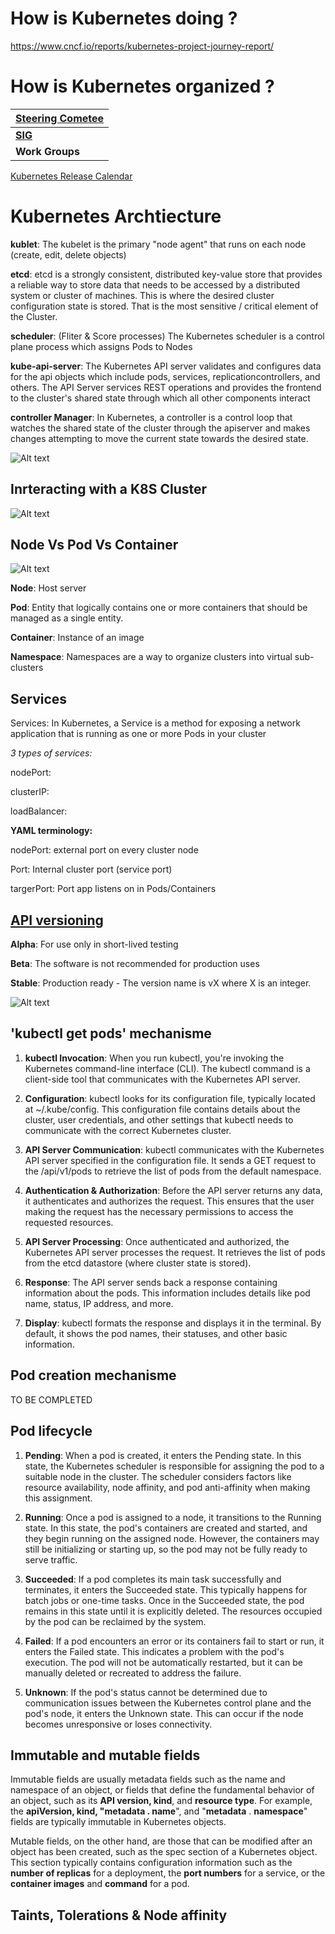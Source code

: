 # How is Kubernetes doing ?

https://www.cncf.io/reports/kubernetes-project-journey-report/

# How is Kubernetes organized ?



|  [**Steering Cometee**](https://github.com/kubernetes/steering#steering-committee) |  
|-----------------------|             
| [**SIG**](https://github.com/kubernetes/community/blob/master/sig-list.md)               | 
| **Work Groups**       |

      
                    


[Kubernetes Release Calendar](https://calendar.google.com/calendar/u/0/embed?src=agst.us_b07popf7t4avmt4km7eq5tk5ao@group.calendar.google.com&pli=1)



# Kubernetes Archtiecture

**kublet**: The kubelet is the primary "node agent" that runs on each node (create, edit, delete objects)

**etcd**: etcd is a strongly consistent, distributed key-value store that provides a reliable way to store data that needs to be accessed by a distributed system or cluster of machines. This is where the desired cluster configuration state is stored. That is the most sensitive / critical element of the Cluster.

**scheduler**: (Fliter & Score processes) The Kubernetes scheduler is a control plane process which assigns Pods to Nodes

**kube-api-server**: The Kubernetes API server validates and configures data for the api objects which include pods, services, replicationcontrollers, and others. The API Server services REST operations and provides the frontend to the cluster's shared state through which all other components interact

**controller Manager**: In Kubernetes, a controller is a control loop that watches the shared state of the cluster through the apiserver and makes changes attempting to move the current state towards the desired state.



![Alt text](<images/Cluster Architecture _ Kubernetes.png>)


## Inrteracting with a K8S Cluster 

![Alt text](<images/access control k8s.png>)


## Node Vs Pod Vs Container

![Alt text](<images/Viewing Pods and Nodes _ Kubernetes.png>)


**Node**: Host server

**Pod**: Entity that logically contains one or more containers that should be managed as a single entity.

**Container**: Instance of an image

**Namespace**: Namespaces are a way to organize clusters into virtual sub-clusters

## Services
Services: In Kubernetes, a Service is a method for exposing a network application that is running as one or more Pods in your cluster

*3 types of services:*

nodePort:

clusterIP:

loadBalancer:

**YAML terminology:**

nodePort: external port on every cluster node

Port: Internal cluster port (service port)

targerPort: Port app listens on in Pods/Containers



## [API versioning](https://kubernetes.io/docs/reference/using-api/#api-versioning)

**Alpha**: For use only in short-lived testing

**Beta**: The software is not recommended for production uses

**Stable**: Production ready - The version name is vX where X is an integer.

![Alt text](<images/pod api stable.png>)


## 'kubectl get pods' mechanisme


1. **kubectl Invocation**: When you run kubectl, you're invoking the Kubernetes command-line interface (CLI). The kubectl command is a client-side tool that communicates with the Kubernetes API server.

2. **Configuration**: kubectl looks for its configuration file, typically located at ~/.kube/config. This configuration file contains details about the cluster, user credentials, and other settings that kubectl needs to communicate with the correct Kubernetes cluster.

3. **API Server Communication**: kubectl communicates with the Kubernetes API server specified in the configuration file. It sends a GET request to the /api/v1/pods to retrieve the list of pods from the default namespace.

4. **Authentication & Authorization**: Before the API server returns any data, it authenticates and authorizes the request. This ensures that the user making the request has the necessary permissions to access the requested resources.

5. **API Server Processing**: Once authenticated and authorized, the Kubernetes API server processes the request. It retrieves the list of pods from the etcd datastore (where cluster state is stored).

6. **Response**: The API server sends back a response containing information about the pods. This information includes details like pod name, status, IP address, and more.

7. **Display**: kubectl formats the response and displays it in the terminal. By default, it shows the pod names, their statuses, and other basic information.


## Pod creation mechanisme


TO BE COMPLETED 




## Pod lifecycle


1. **Pending**: When a pod is created, it enters the Pending state. In this state, the Kubernetes scheduler is responsible for assigning the pod to a suitable node in the cluster. The scheduler considers factors like resource availability, node affinity, and pod anti-affinity when making this assignment.

2. **Running**: Once a pod is assigned to a node, it transitions to the Running state. In this state, the pod's containers are created and started, and they begin running on the assigned node. However, the containers may still be initializing or starting up, so the pod may not be fully ready to serve traffic.

3. **Succeeded**: If a pod completes its main task successfully and terminates, it enters the Succeeded state. This typically happens for batch jobs or one-time tasks. Once in the Succeeded state, the pod remains in this state until it is explicitly deleted. The resources occupied by the pod can be reclaimed by the system.

4. **Failed**: If a pod encounters an error or its containers fail to start or run, it enters the Failed state. This indicates a problem with the pod's execution. The pod will not be automatically restarted, but it can be manually deleted or recreated to address the failure.

5. **Unknown**: If the pod's status cannot be determined due to communication issues between the Kubernetes control plane and the pod's node, it enters the Unknown state. This can occur if the node becomes unresponsive or loses connectivity.






## Immutable and mutable fields

Immutable fields are usually metadata fields such as the name and namespace of an object, or fields that define the fundamental behavior of an object, such as its **API version, kind**, and **resource type**. For example, the **apiVersion, kind, "metadata . name**", and "**metadata** . **namespace**" fields are typically immutable in Kubernetes objects.

Mutable fields, on the other hand, are those that can be modified after an object has been created, such as the spec section of a Kubernetes object. This section typically contains configuration information such as the **number of replicas** for a deployment, the **port numbers** for a service, or the **container images** and **command** for a pod.



## Taints, Tolerations & Node affinity


